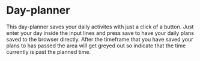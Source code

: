 # Day-planner

This day-planner saves your daily activites with just a click of a button. Just enter your day inside the input lines and press save to have your daily plans saved to the browser directly. After the timeframe that you have saved your plans to has passed the area will get greyed out so indicate that the time currently is past the planned time.

